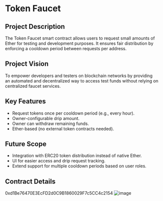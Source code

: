 # Token Faucet

## Project Description

The Token Faucet smart contract allows users to request small amounts of Ether for testing and development purposes. It ensures fair distribution by enforcing a cooldown period between requests per address.

## Project Vision

To empower developers and testers on blockchain networks by providing an automated and decentralized way to access test funds without relying on centralized faucet services.

## Key Features

- Request tokens once per cooldown period (e.g., every hour).
- Owner-configurable drip amount.
- Owner can withdraw remaining funds.
- Ether-based (no external token contracts needed).

## Future Scope

- Integration with ERC20 token distribution instead of native Ether.
- UI for easier access and drip request tracking.
- Extend support for multiple cooldown periods based on user roles.

## Contract Details
0xd1Be76470E3EcFD2d0C9B1860029F7c5CC4c2154
![image](https://github.com/user-attachments/assets/94b99324-2b39-449e-9069-5335df1a1768)



